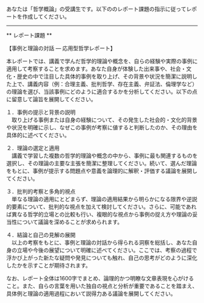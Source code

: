 あなたは「哲学概論」の受講生です。以下ののレポート課題の指示に従ってレポートを作成してください。

---------------------------------------
** レポート課題 **

【事例と理論の対話 ― 応用型哲学レポート】

本レポートでは、講義で学んだ哲学的理論や概念を、自らの経験や実際の事例に適用して考察することを求めます。あなた自身が体験した出来事や、社会・文化・歴史の中で注目した具体的事例を取り上げ、その背景や状況を簡潔に説明した上で、講義内容（例：合理主義、批判哲学、存在主義、弁証法、倫理学など）の理論を選び、当該事例にどのように適合するかを分析してください。以下の点に留意して論旨を展開してください。

１．事例の提示と背景の説明  
　取り上げる事例または自身の経験について、その発生した社会的・文化的背景や状況を明確に示し、なぜこの事例が考察に値すると判断したのか、その理由を具体的に述べてください。

２．理論の選定と適用  
　講義で学習した複数の哲学的理論や概念の中から、事例に最も関連するものを選択し、その理論の主要な主張を簡潔に整理してください。続いて、選んだ理論をもとに、事例が提示する問題点や意義を論理的に解釈・評価する議論を展開してください。

３．批判的考察と多角的視点  
　単なる理論の適用にとどまらず、理論の適用結果から明らかになる限界や逆説的要素について、批判的な視点を加えて検討してください。さらに、可能であれば異なる哲学的立場との比較も行い、複眼的な視点から事例の捉え方や理論の妥当性について議論を深めることが求められます。

４．結論と自己の見解の展開  
　以上の考察をもとに、事例と理論の対話から得られる洞察を総括し、あなた自身の立場や今後の展望について明確に述べてください。ここでは、考察の過程で浮かび上がった新たな疑問や発見についても触れ、自己の思考がどのように深化したかを示すことが期待されます。

なお、レポート全体は1600字でまとめ、論理的かつ明瞭な文章表現を心がけること。また、自らの言葉を用いた独自の視点と分析が重要であることを踏まえ、具体例と理論の適用過程において説得力ある議論を展開してください。